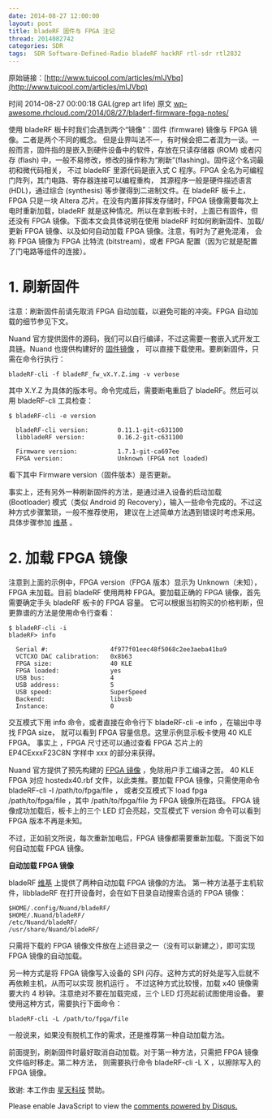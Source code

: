 ```yaml
---
date: 2014-08-27 12:00:00
layout: post
title: bladeRF 固件与 FPGA 注记
thread: 2014082742
categories: SDR
tags:  SDR Software-Defined-Radio bladeRF hackRF rtl-sdr rtl2832
---
```


原始链接：[http://www.tuicool.com/articles/mIJVbq](http://www.tuicool.com/articles/mIJVbq)

时间 2014-08-27 00:00:18 GAL(grep art life) 原文  [wp-awesome.rhcloud.com/2014/08/27/bladerf-firmware-fpga-notes/](wp-awesome.rhcloud.com/2014/08/27/bladerf-firmware-fpga-notes/)

使用 bladeRF 板卡时我们会遇到两个“镜像”：固件 (firmware) 镜像与 FPGA 镜像。二者是两个不同的概念。
但是业界叫法不一，有时候会把二者混为一谈。一般而言，固件指的是嵌入到硬件设备中的软件，存放在只读存储器 (ROM) 
或者闪存 (flash) 中，一般不易修改，修改的操作称为“刷新”(flashing)。固件这个名词最初和微代码相关，
不过 bladeRF 里源代码是嵌入式 C 程序。FPGA 全名为可编程门阵列，其门电路、寄存器连接可以编程重构，
其源程序一般是硬件描述语言 (HDL)，通过综合 (synthesis) 等步骤得到二进制文件。在 bladeRF 板卡上，
FPGA 只是一块 Altera 芯片。在没有内置非挥发存储时，FPGA 镜像需要每次上电时重新加载，bladeRF 
就是这种情况。所以在拿到板卡时，上面已有固件，但还没有 FPGA 镜像。下面本文会具体说明在使用 bladeRF 
时如何刷新固件、加载/更新 FPGA 镜像、以及如何自动加载 FPGA 镜像。注意，有时为了避免混淆，
会称 FPGA 镜像为 FPGA 比特流 (bitstream)，或者 FPGA 配置（因为它就是配置了门电路等组件的连接）。

# 1. 刷新固件

注意：刷新固件前请先取消 FPGA 自动加载，以避免可能的冲突。FPGA 自动加载的细节参见下文。

Nuand 官方提供固件的源码，我们可以自行编译，不过这需要一套嵌入式开发工具链。Nuand 也提供构建好的 [固件镜像](http://www.nuand.com/fx3.php) ，
可以直接下载使用。要刷新固件，只需在命令行执行：

    bladeRF-cli -f bladeRF_fw_vX.Y.Z.img -v verbose

其中 X.Y.Z 为具体的版本号。命令完成后，需要断电重启了 bladeRF。然后可以用 bladeRF-cli 工具检查：

    $ bladeRF-cli -e version
    
      bladeRF-cli version:        0.11.1-git-c631100
      libbladeRF version:         0.16.2-git-c631100
    
      Firmware version:           1.7.1-git-ca697ee
      FPGA version:               Unknown (FPGA not loaded)

看下其中 Firmware version（固件版本）是否更新。

事实上，还有另外一种刷新固件的方法，是通过进入设备的启动加载 (Bootloader) 
模式（类似 Android 的 Recovery），输入一些命令完成的。不过这种方式步骤繁琐，一般不推荐使用，
建议在上述简单方法遇到错误时考虑采用。具体步骤参加 [维基](https://github.com/Nuand/bladeRF/wiki/Upgrading-bladeRF-firmware) 。

# 2. 加载 FPGA 镜像

注意到上面的示例中，FPGA version（FPGA 版本）显示为 Unknown（未知），
FPGA 未加载。目前 bladeRF 使用两种 FPGA。要加载正确的 FPGA 镜像，首先需要确定手头 bladeRF 板卡的 FPGA 容量。
它可以根据当初购买的价格判断，但更靠谱的方法是使用命令行查看：

    $ bladeRF-cli -i
    bladeRF> info
    
      Serial #:                 4f977f01eec48f5068c2ee3aeba41ba9
      VCTCXO DAC calibration:   0x8b63
      FPGA size:                40 KLE
      FPGA loaded:              yes
      USB bus:                  4
      USB address:              5
      USB speed:                SuperSpeed
      Backend:                  libusb
      Instance:                 0

交互模式下用 info 命令，或者直接在命令行下 bladeRF-cli -e info ，在输出中寻找 FPGA size，
就可以看到 FPGA 容量信息。这里示例显示板卡使用 40 KLE FPGA。 事实上 ，FPGA 尺寸还可以通过查看 
FPGA 芯片上的 EP4CExxxF23C8N 字样中 xxx 的部分来获得。

Nuand 官方提供了预先构建的 [FPGA 镜像](http://www.nuand.com/fpga.php) ，免除用户手工编译之苦。
40 KLE FPGA 对应 hostedx40.rbf 文件，以此类推。要加载 FPGA 镜像，只需使用命令 bladeRF-cli -l /path/to/fpga/file ，
或者交互模式下 load fpga /path/to/fpga/file ，其中 /path/to/fpga/file 为 FPGA 镜像所在路径。
FPGA 镜像成功加载后，板卡上的三个 LED 灯会亮起，交互模式下 version 命令可以看到 FPGA 版本不再是未知。

不过，正如前文所说，每次重新加电后，FPGA 镜像都需要重新加载。下面说下如何自动加载 FPGA 镜像。

**自动加载 FPGA 镜像**

bladeRF [维基](https://github.com/Nuand/bladeRF/wiki/Upgrading-bladeRF-firmware) 上提供了两种自动加载 FPGA 镜像的方法。
第一种方法基于主机软件，libbladeRF 在打开设备时，会在如下目录自动搜索合适的 FPGA 镜像：

    $HOME/.config/Nuand/bladeRF/
    $HOME/.Nuand/bladeRF/
    /etc/Nuand/bladeRF/
    /usr/share/Nuand/bladeRF/

只需将下载的 FPGA 镜像文件放在上述目录之一（没有可以新建之），即可实现 FPGA 镜像的自动加载。

另一种方式是将 FPGA 镜像写入设备的 SPI 闪存。这种方式的好处是写入后就不再依赖主机，从而可以实现 脱机运行 。
不过这种方式比较慢，加载 x40 镜像需要大约 4 秒钟。注意绝对不要在加载完成，三个 LED 灯亮起前试图使用设备。
要使用这种方式，需要执行下面命令：

    bladeRF-cli -L /path/to/fpga/file

一般说来，如果没有脱机工作的需求，还是推荐第一种自动加载方法。

前面提到，刷新固件时最好取消自动加载。对于第一种方法，只需把 FPGA 镜像文件临时移走。第二种方法，
则需要执行命令 bladeRF-cli -L X ，以擦除写入的 FPGA 镜像。

致谢: 本工作由 [星天科技](http://startest.cn/) 赞助。 


<div id="disqus_thread"></div>
<script type="text/javascript">
    /* * * CONFIGURATION VARIABLES: EDIT BEFORE PASTING INTO YOUR WEBPAGE * * */
    var disqus_shortname = 'jiaoxianjun'; // required: replace example with your forum shortname

    /* * * DON'T EDIT BELOW THIS LINE * * */
    (function() {
        var dsq = document.createElement('script'); dsq.type = 'text/javascript'; dsq.async = true;
        dsq.src = '//' + disqus_shortname + '.disqus.com/embed.js';
        (document.getElementsByTagName('head')[0] || document.getElementsByTagName('body')[0]).appendChild(dsq);
    })();
</script>
<noscript>Please enable JavaScript to view the <a href="http://disqus.com/?ref_noscript">comments powered by Disqus.</a></noscript>


<script>
  (function(i,s,o,g,r,a,m){i['GoogleAnalyticsObject']=r;i[r]=i[r]||function(){
  (i[r].q=i[r].q||[]).push(arguments)},i[r].l=1*new Date();a=s.createElement(o),
  m=s.getElementsByTagName(o)[0];a.async=1;a.src=g;m.parentNode.insertBefore(a,m)
  })(window,document,'script','//www.google-analytics.com/analytics.js','ga');

  ga('create', 'UA-56112029-1', 'auto');
  ga('send', 'pageview');

</script>
